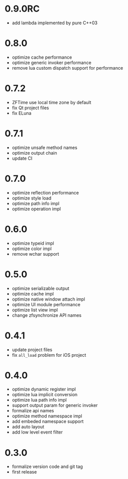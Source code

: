 # 0.9.0RC

* add lambda implemented by pure C++03

# 0.8.0

* optimize cache performance
* optimize generic invoker performance
* remove lua custom dispatch support for performance

# 0.7.2

* ZFTime use local time zone by default
* fix Qt project files
* fix ELuna

# 0.7.1

* optimize unsafe method names
* optimize output chain
* update CI

# 0.7.0

* optimize reflection performance
* optimize style load
* optimize path info impl
* optimize operation impl

# 0.6.0

* optimize typeid impl
* optimize color impl
* remove wchar support

# 0.5.0

* optimize serializable output
* optimize cache impl
* optimize native window attach impl
* optimize UI module performance
* optimize list view impl
* change zfsynchronize API names

# 0.4.1

* update project files
* fix `all_load` problem for iOS project

# 0.4.0

* optimize dynamic register impl
* optimize lua implicit conversion
* optimize lua path info impl
* support output param for generic invoker
* formalize api names
* optimize method namespace impl
* add embeded namespace support
* add auto layout
* add low level event filter

# 0.3.0

* formalize version code and git tag
* first release


